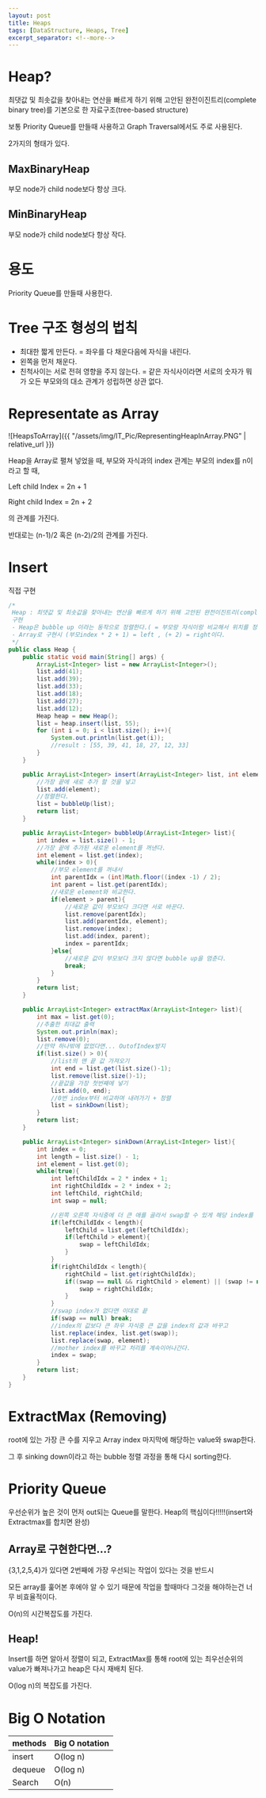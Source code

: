 ```yaml
---
layout: post
title: Heaps
tags: [DataStructure, Heaps, Tree]
excerpt_separator: <!--more-->
---
```


# Heap?

최댓값 및 최솟값을 찾아내는 연산을 빠르게 하기 위해 고안된 완전이진트리(complete binary tree)를 기본으로 한 자료구조(tree-based structure)

보통 Priority Queue를 만들때 사용하고 Graph Traversal에서도 주로 사용된다.

2가지의 형태가 있다.

<!--more-->

## MaxBinaryHeap

부모 node가 child node보다 항상 크다.

## MinBinaryHeap

부모 node가 child node보다 항상 작다.

# 용도

Priority Queue를 만들때 사용한다.

# Tree 구조 형성의 법칙

- 최대한 짧게 만든다. = 좌우를 다 채운다음에 자식을 내린다.
- 왼쪽을 먼저 채운다.
- 친척사이는 서로 전혀 영향을 주지 않는다. = 같은 자식사이라면 서로의 숫자가 뭐가 오든 부모와의 대소 관계가 성립하면 상관 없다.

# Representate as Array

![HeapsToArray]({{ "/assets/img/IT_Pic/RepresentingHeapInArray.PNG" | relative_url }})

Heap을 Array로 펼쳐 넣었을 때, 부모와 자식과의 index 관계는 부모의 index를 n이라고 할 때,

Left child Index = 2n + 1

Right child Index = 2n + 2

의 관계를 가진다.

반대로는 (n-1)/2 혹은 (n-2)/2의 관계를 가진다.

# Insert

직접 구현

```java
/*
 Heap : 최댓값 및 최솟값을 찾아내는 연산을 빠르게 하기 위해 고안된 완전이진트리(complete binary tree)를 기본으로 한 자료구조(tree-based structure)
 구현
 - Heap은 bubble up 이라는 동작으로 정렬한다.( = 부모랑 자식이랑 비교해서 위치를 정렬)
 - Array로 구현시 (부모index * 2 + 1) = left , (+ 2) = right이다.
 */
public class Heap {
    public static void main(String[] args) {
        ArrayList<Integer> list = new ArrayList<Integer>();
        list.add(41);
        list.add(39);
        list.add(33);
        list.add(18);
        list.add(27);
        list.add(12);
        Heap heap = new Heap();
        list = heap.insert(list, 55);
        for (int i = 0; i < list.size(); i++){
            System.out.println(list.get(i));
            //result : [55, 39, 41, 18, 27, 12, 33]
        }
    }

    public ArrayList<Integer> insert(ArrayList<Integer> list, int element){
        //가장 끝에 새로 추가 할 것을 넣고
        list.add(element);
        //정렬한다.
        list = bubbleUp(list);
        return list;
    }

    public ArrayList<Integer> bubbleUp(ArrayList<Integer> list){
        int index = list.size() - 1;
        //가장 끝에 추가된 새로운 element를 꺼낸다.
        int element = list.get(index);
        while(index > 0){
            //부모 element를 꺼내서
            int parentIdx = (int)Math.floor((index -1) / 2);
            int parent = list.get(parentIdx);
            //새로운 element와 비교한다.
            if(element > parent){
                //새로운 값이 부모보다 크다면 서로 바꾼다.
                list.remove(parentIdx);
                list.add(parentIdx, element);
                list.remove(index);
                list.add(index, parent);
                index = parentIdx;
            }else{
                //새로운 값이 부모보다 크지 않다면 bubble up을 멈춘다.
                break;
            }
        }
        return list;
    }

    public ArrayList<Integer> extractMax(ArrayList<Integer> list){
        int max = list.get(0);
        //추출한 최대값 출력
        System.out.prinln(max);
        list.remove(0);
        //만약 하나밖에 없었다면... OutofIndex방지
        if(list.size() > 0){
            //list의 맨 끝 값 가져오기
            int end = list.get(list.size()-1);
            list.remove(list.size()-1);
            //끝값을 가장 첫번째에 넣기
            list.add(0, end);
            //0번 index부터 비교하며 내려가기 + 정렬
            list = sinkDown(list);
        }
        return list;
    }

    public ArrayList<Integer> sinkDown(ArrayList<Integer> list){
        int index = 0;
        int length = list.size() - 1;
        int element = list.get(0);
        while(true){
            int leftChildIdx = 2 * index + 1;
            int rightChildIdx = 2 * index + 2;
            int leftChild, rightChild;
            int swap = null;

            //왼쪽 오른쪽 자식중에 더 큰 애를 골라서 swap할 수 있게 해당 index를 찾는다.
            if(leftChildIdx < length){
                leftChild = list.get(leftChildIdx);
                if(leftChild > element){
                    swap = leftChildIdx;
                }
            }
            if(rightChildIdx < length){
                rightChild = list.get(rightChildIdx);
                if((swap == null && rightChild > element) || (swap != null && rightChild > leftChild)){
                    swap = rightChildIdx;
                }
            }
            //swap index가 없다면 이대로 끝
            if(swap == null) break;
            //index의 값보다 큰 좌우 자식중 큰 값을 index의 값과 바꾸고
            list.replace(index, list.get(swap));
            list.replace(swap, element);
            //mother index를 바꾸고 처리를 계속이어나간다.
            index = swap;
        }
        return list;
    }
}
```

# ExtractMax (Removing)

root에 있는 가장 큰 수를 지우고 Array index 마지막에 해당하는 value와 swap한다.

그 후 sinking down이라고 하는 bubble 정렬 과정을 통해 다시 sorting한다.

# Priority Queue

우선순위가 높은 것이 먼저 out되는 Queue를 말한다. Heap의 핵심이다!!!!!(insert와 Extractmax를 합치면 완성)

## Array로 구현한다면...?

{3,1,2,5,4}가 있다면 2번째에 가장 우선되는 작업이 있다는 것을 반드시

모든 array를 훑어본 후에야 알 수 있기 때문에 작업을 할때마다 그것을 해야하는건 너무 비효율적이다.

O(n)의 시간복잡도를 가진다.

## Heap!

Insert를 하면 알아서 정렬이 되고, ExtractMax를 통해 root에 있는 최우선순위의 value가 빠져나가고 heap은 다시 재배치 된다.

O(log n)의 복잡도를 가진다.

# Big O Notation

methods  | Big O notation
------------- | -------------
insert | O(log n)
dequeue | O(log n)
Search  | O(n)
